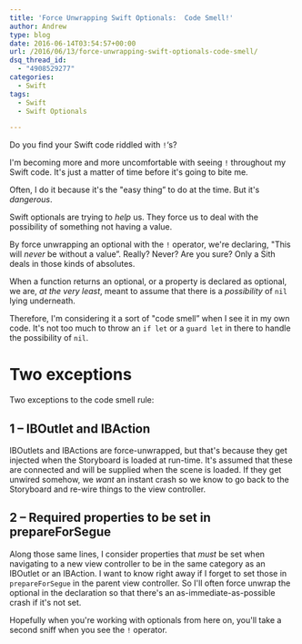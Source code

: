 ```yaml
---
title: 'Force Unwrapping Swift Optionals:  Code Smell!'
author: Andrew
type: blog
date: 2016-06-14T03:54:57+00:00
url: /2016/06/13/force-unwrapping-swift-optionals-code-smell/
dsq_thread_id:
  - "4908529277"
categories:
  - Swift
tags:
  - Swift
  - Swift Optionals

---
```

Do you find your Swift code riddled with `!`&#8216;s?

I'm becoming more and more uncomfortable with seeing `!` throughout my Swift code. It's just a matter of time before it's going to bite me.

Often, I do it because it's the "easy thing&#8221; to do at the time. But it's _dangerous_.

Swift optionals are trying to _help_ us. They force us to deal with the possibility of something not having a value.

By force unwrapping an optional with the `!` operator, we're declaring, "This will _never_ be without a value&#8221;. Really? Never? Are you sure? Only a Sith deals in those kinds of absolutes.

When a function returns an optional, or a property is declared as optional, we are, _at the very least_, meant to assume that there is a _possibility_ of `nil` lying underneath.

Therefore, I'm considering it a sort of "code smell&#8221; when I see it in my own code. It's not too much to throw an `if let` or a `guard let` in there to handle the possibility of `nil`.

# Two exceptions

Two exceptions to the code smell rule:

## 1 – IBOutlet and IBAction

IBOutlets and IBActions are force-unwrapped, but that's because they get injected when the Storyboard is loaded at run-time. It's assumed that these are connected and will be supplied when the scene is loaded. If they get unwired somehow, we _want_ an instant crash so we know to go back to the Storyboard and re-wire things to the view controller.

## 2 – Required properties to be set in prepareForSegue

Along those same lines, I consider properties that _must_ be set when navigating to a new view controller to be in the same category as an IBOutlet or an IBAction. I want to know right away if I forget to set those in `prepareForSegue` in the parent view controller. So I'll often force unwrap the optional in the declaration so that there's an as-immediate-as-possible crash if it's not set.

Hopefully when you're working with optionals from here on, you'll take a second sniff when you see the `!` operator.